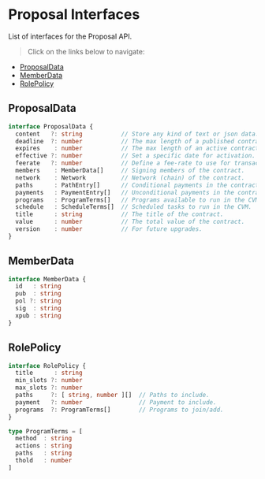 # Proposal Interfaces

List of interfaces for the Proposal API.

> Click on the links below to navigate:

- [ProposalData](#proposaldata)  
- [MemberData](#memberdata)  
- [RolePolicy](#rolepolicy)  

## ProposalData

```ts
interface ProposalData {
  content   ?: string           // Store any kind of text or json data.
  deadline  ?: number           // The max length of a published contract.
  expires    : number           // The max length of an active contract.
  effective ?: number           // Set a specific date for activation.
  feerate   ?: number           // Define a fee-rate to use for transactions.
  members    : MemberData[]     // Signing members of the contract.
  network    : Network          // Network (chain) of the contract.
  paths      : PathEntry[]      // Conditional payments in the contract.
  payments   : PaymentEntry[]   // Unconditional payments in the contract.
  programs   : ProgramTerms[]   // Programs available to run in the CVM.
  schedule   : ScheduleTerms[]  // Scheduled tasks to run in the CVM.
  title      : string           // The title of the contract.
  value      : number           // The total value of the contract.
  version    : number           // For future upgrades.
}
```

## MemberData

```ts
interface MemberData {
  id   : string
  pub  : string
  pol ?: string
  sig  : string
  xpub : string
}
```

## RolePolicy

```ts
interface RolePolicy {
  title      : string
  min_slots ?: number
  max_slots ?: number
  paths     ?: [ string, number ][]  // Paths to include.
  payment   ?: number                // Payment to include.
  programs  ?: ProgramTerms[]        // Programs to join/add.
}

type ProgramTerms = [
  method  : string
  actions : string
  paths   : string
  thold   : number
]
```
